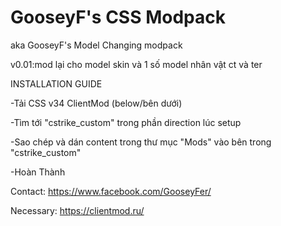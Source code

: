 # GooseyF's CSS Modpack
aka GooseyF's Model Changing modpack 

v0.01:mod lại cho model skin và 1 số model nhân vật ct và ter 


INSTALLATION GUIDE

-Tải CSS v34 ClientMod (below/bên dưới)

-Tìm tới "cstrike_custom" trong phần direction lúc setup

-Sao chép và dán content trong thư mục "Mods" vào bên trong "cstrike_custom"

-Hoàn Thành


Contact: https://www.facebook.com/GooseyFer/

Necessary: https://clientmod.ru/

